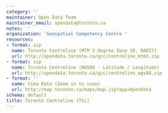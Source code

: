 ```yaml
---
category: ''
maintainer: Open Data Team
maintainer_email: opendata@toronto.ca
notes: ''
organization: 'Geospatial Competency Centre '
resources:
- format: zip
  name: Toronto Centreline (MTM 3 Degree Zone 10, NAD27)
  url: http://opendata.toronto.ca/gcc/centreline_mtm3.zip
- format: zip
  name: Toronto Centreline (WGS84 - Latitude / Longitude)
  url: http://opendata.toronto.ca/gcc/centreline_wgs84.zip
- format: ''
  name: View Data (Zoom in to view)
  url: http://map.toronto.ca/maps/map.jsp?app=OpenData
schema: default
title: Toronto Centreline (TCL)
---
```

